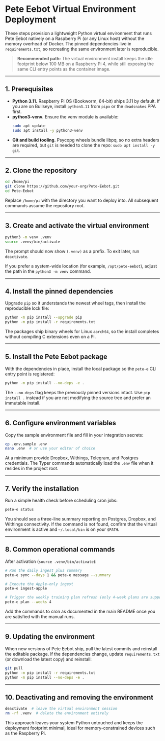 # Pete Eebot Virtual Environment Deployment

These steps provision a lightweight Python virtual environment that runs Pete Eebot natively on a Raspberry Pi (or any Linux host) without the memory overhead of Docker. The pinned dependencies live in `requirements.txt`, so recreating the same environment later is reproducible.

> **Recommended path:** The virtual environment install keeps the idle footprint below 100 MB on a Raspberry Pi 4, while still exposing the same CLI entry points as the container image.

---

## 1. Prerequisites

* **Python 3.11.** Raspberry Pi OS (Bookworm, 64-bit) ships 3.11 by default. If you are on Bullseye, install `python3.11` from `pipx` or the `deadsnakes` PPA first.
* **python3-venv.** Ensure the venv module is available:
  ```bash
  sudo apt update
  sudo apt install -y python3-venv
  ```
* **Git and build tooling.** Psycopg wheels bundle libpq, so no extra headers are required, but `git` is needed to clone the repo: `sudo apt install -y git`.

---

## 2. Clone the repository

```bash
cd /home/pi
git clone https://github.com/your-org/Pete-Eebot.git
cd Pete-Eebot
```

Replace `/home/pi` with the directory you want to deploy into. All subsequent commands assume the repository root.

---

## 3. Create and activate the virtual environment

```bash
python3 -m venv .venv
source .venv/bin/activate
```

The prompt should now show `(.venv)` as a prefix. To exit later, run `deactivate`.

If you prefer a system-wide location (for example, `/opt/pete-eebot`), adjust the path in the `python3 -m venv` command.

---

## 4. Install the pinned dependencies

Upgrade `pip` so it understands the newest wheel tags, then install the reproducible lock file:

```bash
python -m pip install --upgrade pip
python -m pip install -r requirements.txt
```

The packages ship binary wheels for Linux `aarch64`, so the install completes without compiling C extensions even on a Pi.

---

## 5. Install the Pete Eebot package

With the dependencies in place, install the local package so the `pete-e` CLI entry point is registered:

```bash
python -m pip install --no-deps -e .
```

The `--no-deps` flag keeps the previously pinned versions intact. Use `pip install .` instead if you are not modifying the source tree and prefer an immutable install.

---

## 6. Configure environment variables

Copy the sample environment file and fill in your integration secrets:

```bash
cp .env.sample .env
nano .env  # or use your editor of choice
```

At a minimum provide Dropbox, Withings, Telegram, and Postgres credentials. The Typer commands automatically load the `.env` file when it resides in the project root.

---

## 7. Verify the installation

Run a simple health check before scheduling cron jobs:

```bash
pete-e status
```

You should see a three-line summary reporting on Postgres, Dropbox, and Withings connectivity. If the command is not found, confirm that the virtual environment is active and `~/.local/bin` is on your `$PATH`.

---

## 8. Common operational commands

After activation (`source .venv/bin/activate`):

```bash
# Run the daily ingest plus summary
pete-e sync --days 1 && pete-e message --summary

# Execute the Apple-only ingest
pete-e ingest-apple

# Trigger the weekly training plan refresh (only 4-week plans are supported)
pete-e plan --weeks 4
```

Add the commands to cron as documented in the main README once you are satisfied with the manual runs.

---

## 9. Updating the environment

When new versions of Pete Eebot ship, pull the latest commits and reinstall the editable package. If the dependencies change, update `requirements.txt` (or download the latest copy) and reinstall:

```bash
git pull
python -m pip install -r requirements.txt
python -m pip install --no-deps -e .
```

---

## 10. Deactivating and removing the environment

```bash
deactivate  # leave the virtual environment session
rm -rf .venv  # delete the environment entirely
```

This approach leaves your system Python untouched and keeps the deployment footprint minimal, ideal for memory-constrained devices such as the Raspberry Pi.
